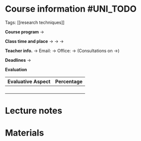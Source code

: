 # Course information  #UNI_TODO 
Tags: [[research techniques]]

**Course program**
->

**Class time and place**
-> 
-> 
->

**Teacher info.**
->
Email: ->
Office: -> (Consultations on ->)

**Deadlines**
->

**Evaluation**

| Evaluative Aspect | Percentage |
| ----------------- | ---------- |
|                   |            |
|                   |            |
|                   |            |
|                   |            |

# Lecture notes

# Materials

